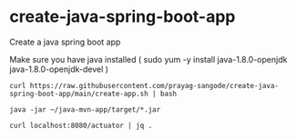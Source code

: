 # create-java-spring-boot-app
Create a java spring boot app

Make sure you have java installed ( sudo yum -y install java-1.8.0-openjdk java-1.8.0-openjdk-devel )

`curl https://raw.githubusercontent.com/prayag-sangode/create-java-spring-boot-app/main/create-app.sh | bash`

`java -jar ~/java-mvn-app/target/*.jar`

`curl localhost:8080/actuator | jq .`
